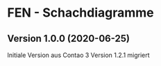 # FEN - Schachdiagramme

## Version 1.0.0 (2020-06-25)

Initiale Version aus Contao 3 Version 1.2.1 migriert

